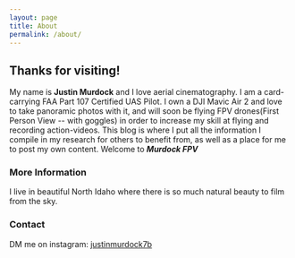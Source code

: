 ```yaml
---
layout: page
title: About
permalink: /about/
---
```


## Thanks for visiting!

My name is **Justin Murdock** and I love aerial cinematography. I am a card-carrying FAA Part 107 Certified UAS Pilot. I own a DJI Mavic Air 2 and love to take panoramic photos with it, and will soon be flying FPV drones(First Person View -- with goggles) in order to increase my skill at flying and recording action-videos.  This blog is where I put all the information I compile in my research for others to benefit from, as well as a place for me to post my own content. Welcome to **_Murdock FPV_**

### More Information

I live in beautiful North Idaho where there is so much natural beauty to film from the sky.

### Contact

DM me on instagram: [justinmurdock7b](https://www.instagram.com/justinmurdock7b/?hl=en)
